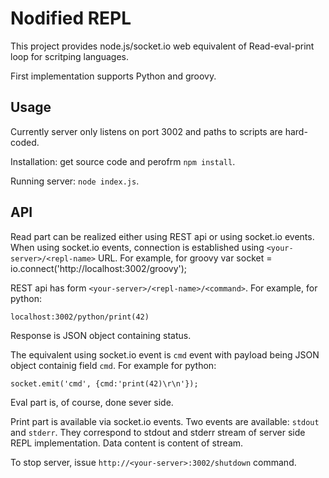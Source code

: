 ﻿Nodified REPL
=============

This project provides node.js/socket.io web equivalent of Read-eval-print loop for scritping languages. 

First implementation supports Python and groovy. 

Usage
-----

Currently server only listens on port 3002 and paths to scripts are hard-coded.

Installation: get source code and perofrm `npm install`.

Running server: `node index.js`.

API
---

Read part can be realized either using REST api or using socket.io events. When using socket.io events, connection is established using `<your-server>/<repl-name>` URL. For example, for groovy
    var socket = io.connect('http://localhost:3002/groovy');

REST api has form `<your-server>/<repl-name>/<command>`. For example, for python:

    localhost:3002/python/print(42)
    
Response is JSON object containing status.

The equivalent using socket.io event is `cmd` event with payload being JSON object containig field `cmd`. For example for python:

    socket.emit('cmd', {cmd:'print(42)\r\n'});

Eval part is, of course, done sever side.

Print part is available via socket.io events. Two events are available: `stdout` and `stderr`. They correspond to stdout and stderr stream of server side REPL implementation. Data content is content of stream.
    
To stop server, issue `http://<your-server>:3002/shutdown` command.